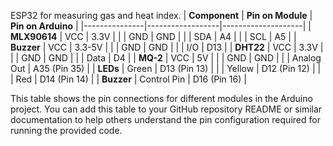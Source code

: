 ESP32 for measuring gas and heat index.
| **Component** | **Pin on Module** | **Pin on Arduino** |
|---------------|------------------|--------------------|
| **MLX90614**  | VCC              | 3.3V               |
|               | GND              | GND                |
|               | SDA              | A4                 |
|               | SCL              | A5                 |
| **Buzzer**    | VCC              | 3.3-5V             |
|               | GND              | GND                |
|               | I/O              | D13                |
| **DHT22**     | VCC              | 3.3V               |
|               | GND              | GND                |
|               | Data             | D4                 |
| **MQ-2**      | VCC              | 5V                 |
|               | GND              | GND                |
|               | Analog Out       | A35 (Pin 35)       |
| **LEDs**      | Green            | D13 (Pin 13)       |
|               | Yellow           | D12 (Pin 12)       |
|               | Red              | D14 (Pin 14)       |
| **Buzzer**    | Control Pin      | D16 (Pin 16)       |

This table shows the pin connections for different modules in the Arduino project. You can add this table to your GitHub repository README or similar documentation to help others understand the pin configuration required for running the provided code.

